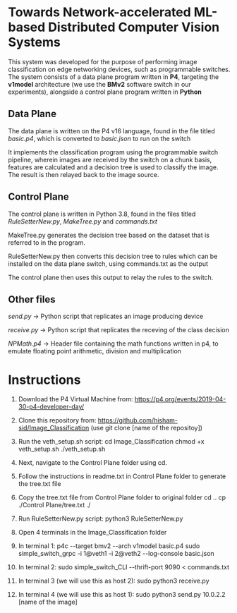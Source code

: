 #  Towards Network-accelerated ML-based Distributed Computer Vision Systems

This system was developed for the purpose of performing image classification on edge networking devices, such as programmable switches. The system consists of a data plane program written in **P4**, targeting the **v1model** architecture (we use the **BMv2** software switch in our experiments), alongside a control plane program written in **Python**

## Data Plane

The data plane is written on the P4 v16 language, found in the file titled *basic.p4*, which is converted to *basic.json* to run on the switch

It implements the classification program using the programmable switch pipeline, wherein images are received by the switch on a chunk basis, features are calculated and a decision tree is used to classify the image. The result is then relayed back to the image source.

## Control Plane
The control plane is written in Python 3.8, found in the files titled *RuleSetterNew.py*, *MakeTree.py* and *commands.txt*

MakeTree.py generates the decision tree based on the dataset that is referred to in the program.

RuleSetterNew.py then converts this decision tree to rules which can be installed on the data plane switch, using commands.txt as the output

The control plane then uses this output to relay the rules to the switch.

## Other files
*send.py* -> Python script that replicates an image producing device

*receive.py* -> Python script that replicates the receving of the class decision

*NPMath.p4* -> Header file containing the math functions written in p4, to emulate floating point arithmetic, division and multiplication



# Instructions

1. Download the P4 Virtual Machine from: https://p4.org/events/2019-04-30-p4-developer-day/

2. Clone this repository from: https://github.com/hisham-sid/Image_Classification
  (use git clone [name of the repositoy])

3. Run the veth_setup.sh script:
  cd Image_Classification
  chmod +x veth_setup.sh
  ./veth_setup.sh
  
4. Next, navigate to the Control Plane folder using cd.
5. Follow the instructions in readme.txt in Control Plane folder to generate the tree.txt file
6. Copy the tree.txt file from Control Plane folder to original folder
  cd ..
  cp ./Control Plane/tree.txt ./
7. Run RuleSetterNew.py script:
 python3 RuleSetterNew.py
8. Open 4 terminals in the Image_Classification folder
9. In terminal 1:
  p4c --target bmv2 --arch v1model basic.p4
  sudo simple_switch_grpc -i 1@veth1 -i 2@veth2 --log-console basic.json
10. In terminal 2:
  sudo simple_switch_CLI --thrift-port 9090 < commands.txt
11. In terminal 3 (we will use this as host 2):
  sudo python3 receive.py
12. In terminal 4 (we will use this as host 1):
  sudo python3 send.py 10.0.2.2 [name of the image]
